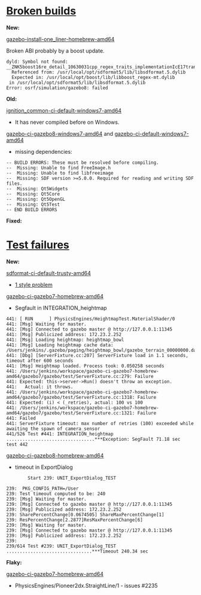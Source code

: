 # [Broken builds](http://build.osrfoundation.org/view/BuildCopFail/)

**New:**

[gazebo-install-one_liner-homebrew-amd64](http://build.osrfoundation.org/view/main/view/BuildCopFail/job/gazebo-install-one_liner-homebrew-amd64/488/console)

Broken ABI probably by a boost update.

~~~
dyld: Symbol not found: __ZNK5boost16re_detail_10630031cpp_regex_traits_implementationIcE17transform_primaryEPKcS4_
  Referenced from: /usr/local/opt/sdformat5/lib/libsdformat.5.dylib
  Expected in: /usr/local/opt/boost/lib/libboost_regex-mt.dylib
 in /usr/local/opt/sdformat5/lib/libsdformat.5.dylib
Error: osrf/simulation/gazebo8: failed
~~~

**Old:**

[ignition_common-ci-default-windows7-amd64](http://build.osrfoundation.org/view/main/view/BuildCopFail/job/ignition_common-ci-default-windows7-amd64/)

 * It has never compiled before on Windows.

[gazebo-ci-gazebo8-windows7-amd64](http://build.osrfoundation.org/view/main/view/BuildCopFail/job/gazebo-ci-gazebo8-windows7-amd64/) and [gazebo-ci-default-windows7-amd64](http://build.osrfoundation.org/view/main/view/BuildCopFail/job/gazebo-ci-default-windows7-amd64/)

 * missing dependencies:

~~~
-- BUILD ERRORS: These must be resolved before compiling.
-- 	Missing: Unable to find FreeImage.h
-- 	Missing: Unable to find libfreeimage
-- 	Missing: SDF version >=5.0.0. Required for reading and writing SDF files.
-- 	Missing: Qt5Widgets
-- 	Missing: Qt5Core
-- 	Missing: Qt5OpenGL
-- 	Missing: Qt5Test
-- END BUILD ERRORS
~~~

**Fixed:**

# [Test failures](http://build.osrfoundation.org/view/BuildCopTests/)

**New:**

[sdformat-ci-default-trusty-amd64](http://build.osrfoundation.org/view/main/view/BuildCopTests/job/sdformat-ci-default-trusty-amd64/63/)

  * [1 style problem](http://build.osrfoundation.org/view/main/view/BuildCopTests/job/sdformat-ci-default-trusty-amd64/63/cppcheckResult/)

[gazebo-ci-gazebo7-homebrew-amd64](http://build.osrfoundation.org/view/main/view/BuildCopTests/job/gazebo-ci-gazebo7-homebrew-amd64/lastCompletedBuild/consoleFull)

  * Segfault in INTEGRATION_heightmap

~~~
441: [ RUN      ] PhysicsEngines/HeightmapTest.MaterialShader/0
441: [Msg] Waiting for master.
441: [Msg] Connected to gazebo master @ http://127.0.0.1:11345
441: [Msg] Publicized address: 172.23.2.252
441: [Msg] Loading heightmap: heightmap_bowl
441: [Msg] Loading heightmap cache data: /Users/jenkins/.gazebo/paging/heightmap_bowl/gazebo_terrain_00000000.dat
441: [Dbg] [ServerFixture.cc:207] ServerFixture load in 1.1 seconds, timeout after 600 seconds
441: [Msg] Heightmap loaded. Process took: 0.050258 seconds
441: /Users/jenkins/workspace/gazebo-ci-gazebo7-homebrew-amd64/gazebo7/gazebo/test/ServerFixture.cc:279: Failure
441: Expected: this->server->Run() doesn't throw an exception.
441:   Actual: it throws.
441: /Users/jenkins/workspace/gazebo-ci-gazebo7-homebrew-amd64/gazebo7/gazebo/test/ServerFixture.cc:1318: Failure
441: Expected: (i) < (_retries), actual: 100 vs 100
441: /Users/jenkins/workspace/gazebo-ci-gazebo7-homebrew-amd64/gazebo7/gazebo/test/ServerFixture.cc:1321: Failure
441: Failed
441: ServerFixture timeout: max number of retries (100) exceeded while awaiting the spawn of camera_sensor
441/526 Test #441: INTEGRATION_heightmap .................................***Exception: SegFault 71.18 sec
test 442
~~~

[gazebo-ci-gazebo8-homebrew-amd64](http://build.osrfoundation.org/view/main/view/BuildCopTests/job/gazebo-ci-gazebo8-homebrew-amd64/25/)

 * timeout in ExportDialog

~~~
        Start 239: UNIT_ExportDialog_TEST

239:  PKG_CONFIG_PATH=/User
239: Test timeout computed to be: 240
239: [Msg] Waiting for master.
239: [Msg] Connected to gazebo master @ http://127.0.0.1:11345
239: [Msg] Publicized address: 172.23.2.252
239: SharePercentChange[0.0674505] ShareMaxPercentChange[1]
239: ResPercentChange[2.2877]ResMaxPercentChange[6]
239: [Msg] Waiting for master.
239: [Msg] Connected to gazebo master @ http://127.0.0.1:11345
239: [Msg] Publicized address: 172.23.2.252
239: 
239/614 Test #239: UNIT_ExportDialog_TEST ................................***Timeout 240.34 sec
~~~

**Flaky:**

[gazebo-ci-gazebo7-homebrew-amd64](http://build.osrfoundation.org/view/main/view/BuildCopTests/job/gazebo-ci-gazebo7-homebrew-amd64/142/)

* PhysicsEngines/Pioneer2dx.StraightLine/1 - issues #2235